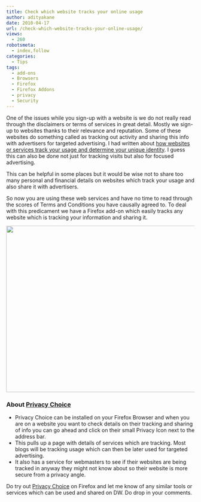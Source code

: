 ```yaml
---
title: Check which website tracks your online usage
author: adityakane
date: 2010-04-17
url: /check-which-website-tracks-your-online-usage/
views:
  - 260
robotsmeta:
  - index,follow
categories:
  - Tips
tags:
  - add-ons
  - Browsers
  - Firefox
  - Firefox Addons
  - privacy
  - Security
---
```

One of the issues while you sign-up with a website is we do not really read through the disclaimers or terms of services in great detail. Mostly we sign-up to websites thanks to their relevance and reputation. Some of these websites do something called as tracking out activity and sharing this info with advertisers for targeted advertising. I had written about [how websites or services track your usage and determine your unique identity][1]. I guess this can also be done not just for tracking visits but also for focused advertising.

This can be helpful in some places but it would be wise not to share too many personal and financial details on websites which track your usage and also share it with advertisers.

So now you are using these web services and have no time to read through the scores of Terms and Conditions you have causally agreed to. To deal with this predicament we have a Firefox add-on which easily tracks any website which is tracking your information and sharing it.

<a rel="attachment wp-att-23665" href="http://devilsworkshop.org/check-which-website-tracks-your-online-usage/tracking_usage_privacy_choice/"><img class="aligncenter size-full wp-image-23665" title="tracking_usage_privacy_choice" src="http://cdn.devilsworkshop.org/files/2010/04/tracking_usage_privacy_choice.png" alt="" width="550" height="445" /></a>

### **About <a href="https://addons.mozilla.org/en-US/firefox/addon/14454" onclick="_gaq.push(['_trackEvent', 'outbound-article', 'https://addons.mozilla.org/en-US/firefox/addon/14454', 'Privacy Choice']);" >Privacy Choice</a>**

  * Privacy Choice can be installed on your Firefox Browser and when you are on a website you want to check details on their tracking and sharing of info you can go ahead and click on their small Privacy Icon next to the address bar.
  * This pulls up a page with details of services which are tracking. Most blogs will be tracking usage which can then be later used for targeted advertising.
  * It also has a service for webmasters to see if their websites are being tracked in anyway they might not know about so their website is more secure from a privacy angle.

Do try out <a href="https://addons.mozilla.org/en-US/firefox/addon/14454" onclick="_gaq.push(['_trackEvent', 'outbound-article', 'https://addons.mozilla.org/en-US/firefox/addon/14454', 'Privacy Choice']);" >Privacy Choice</a> on Firefox and let me know of any similar tools or services which can be used and shared on DW. Do drop in your comments.

 [1]: http://devilsworkshop.org/how-websites-can-track-and-identify-your-browser-as-unique/ "how websites or services track your usage and determine your unique identity"
